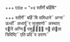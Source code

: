 +++
title = "०४ स्तीर्णे बर्हिषि"

+++
स्तीर्णे᳓ बर्हि᳓षि समिधाने᳓ अग्ना᳓  
ऊर्ध्वो᳓ अध्वर्यु᳓र् जुजुषाणो᳓ अस्थात्  
प᳓रि अग्निः᳓ पशुपा᳐᳓ न᳓ हो᳓ता  
त्रिविष्टि᳓ एति प्रदि᳓व उराणः᳓